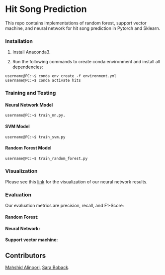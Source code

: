 # Hit Song Prediction
This repo contains implementations of random forest, support vector machine, and neural network for hit song prediction in Pytorch and Sklearn.

### Installation
1. Install Anaconda3.

2. Run the following commands to create conda environment and install all dependencies:

```console
username@PC:~$ conda env create -f environment.yml
username@PC:~$ conda activate hits
```
### Training and Testing
#### Neural Network Model
```console
username@PC:~$ train_nn.py.
```
#### SVM Model
```console
username@PC:~$ train_svm.py
```
#### Random Forest Model
```console
username@PC:~$ train_random_forest.py
```
### Visualization
Please see this [link](https://elastic-curran-c983f0.netlify.com/) for the visualization of our neural network results.

### Evaluation
Our evaluation metrics are precision, recall, and F1-Score:

#### Random Forest: 

#### Neural Network:

#### Support vector machine:

## Contributors
[Mahshid Alinoori](https://github.com/mahshidaln),
[Sara Boback](https://www.linkedin.com/in/sara-boback/).
